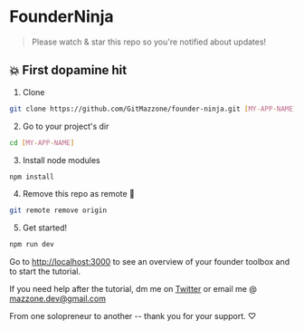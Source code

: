 # FounderNinja

> Please watch & star this repo so you're notified about updates!

## 💥 First dopamine hit

1. Clone

```bash
git clone https://github.com/GitMazzone/founder-ninja.git [MY-APP-NAME]
```

2. Go to your project's dir

```bash
cd [MY-APP-NAME]
```

3. Install node modules

```bash
npm install
```

4. Remove this repo as remote 👋

```bash
git remote remove origin
```

5. Get started!

```bash
npm run dev
```

Go to [http://localhost:3000](http://localhost:3000) to see an overview of your founder toolbox and to start the tutorial.

If you need help after the tutorial, dm me on [Twitter](https://twitter.com/gitmazzone) or email me @ mazzone.dev@gmail.com

From one solopreneur to another -- thank you for your support. ♡
